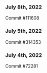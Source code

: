 ### July 8th, 2022

Commit #111608

### July 5th, 2022

Commit #314353


### July 4th, 2022

Commit #72281
